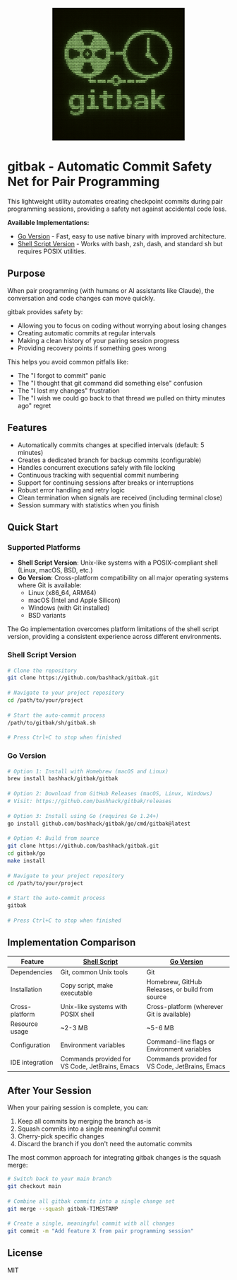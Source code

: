 <p align="center">
  <img src="assets/gitbak_retro_logo.png" alt="gitbak logo" width="300">
</p>

# gitbak - Automatic Commit Safety Net for Pair Programming

This lightweight utility automates creating checkpoint commits during pair programming sessions, providing a safety net against accidental code loss.

**Available Implementations:**
- [Go Version](/go/README.md) - Fast, easy to use native binary with improved architecture.
- [Shell Script Version](/sh/README.md) - Works with bash, zsh, dash, and standard sh but requires POSIX utilities.

## Purpose

When pair programming (with humans or AI assistants like Claude), the conversation and code changes can move quickly.

gitbak provides safety by:

- Allowing you to focus on coding without worrying about losing changes
- Creating automatic commits at regular intervals
- Making a clean history of your pairing session progress
- Providing recovery points if something goes wrong

This helps you avoid common pitfalls like:

- The "I forgot to commit" panic
- The "I thought that git command did something else" confusion
- The "I lost my changes" frustration
- The "I wish we could go back to that thread we pulled on thirty minutes ago" regret

## Features

- Automatically commits changes at specified intervals (default: 5 minutes)
- Creates a dedicated branch for backup commits (configurable)
- Handles concurrent executions safely with file locking
- Continuous tracking with sequential commit numbering
- Support for continuing sessions after breaks or interruptions
- Robust error handling and retry logic
- Clean termination when signals are received (including terminal close)
- Session summary with statistics when you finish

## Quick Start

### Supported Platforms

- **Shell Script Version**: Unix-like systems with a POSIX-compliant shell (Linux, macOS, BSD, etc.)
- **Go Version**: Cross-platform compatibility on all major operating systems where Git is available:
   - Linux (x86_64, ARM64)
   - macOS (Intel and Apple Silicon)
   - Windows (with Git installed)
   - BSD variants

The Go implementation overcomes platform limitations of the shell script version, providing a consistent experience across different environments.

### Shell Script Version

```bash
# Clone the repository
git clone https://github.com/bashhack/gitbak.git

# Navigate to your project repository
cd /path/to/your/project

# Start the auto-commit process
/path/to/gitbak/sh/gitbak.sh

# Press Ctrl+C to stop when finished
```

### Go Version

```bash
# Option 1: Install with Homebrew (macOS and Linux)
brew install bashhack/gitbak/gitbak

# Option 2: Download from GitHub Releases (macOS, Linux, Windows)
# Visit: https://github.com/bashhack/gitbak/releases

# Option 3: Install using Go (requires Go 1.24+)
go install github.com/bashhack/gitbak/go/cmd/gitbak@latest

# Option 4: Build from source
git clone https://github.com/bashhack/gitbak.git
cd gitbak/go
make install

# Navigate to your project repository
cd /path/to/your/project

# Start the auto-commit process
gitbak

# Press Ctrl+C to stop when finished
```

## Implementation Comparison

| Feature         | [Shell Script](sh/README.md)                    | [Go Version](go/README.md)                      |
|-----------------|-------------------------------------------------|-------------------------------------------------|
| Dependencies    | Git, common Unix tools                          | Git                                             |
| Installation    | Copy script, make executable                    | Homebrew, GitHub Releases, or build from source |
| Cross-platform  | Unix-like systems with POSIX shell              | Cross-platform (wherever Git is available)      |
| Resource usage  | ~2-3 MB                                         | ~5-6 MB                                         |
| Configuration   | Environment variables                           | Command-line flags or Environment variables     |
| IDE integration | Commands provided for VS Code, JetBrains, Emacs | Commands provided for VS Code, JetBrains, Emacs |

## After Your Session

When your pairing session is complete, you can:

1. Keep all commits by merging the branch as-is
2. Squash commits into a single meaningful commit
3. Cherry-pick specific changes
4. Discard the branch if you don't need the automatic commits

The most common approach for integrating gitbak changes is the squash merge:

```bash
# Switch back to your main branch
git checkout main

# Combine all gitbak commits into a single change set
git merge --squash gitbak-TIMESTAMP 

# Create a single, meaningful commit with all changes
git commit -m "Add feature X from pair programming session"
```

## License

MIT